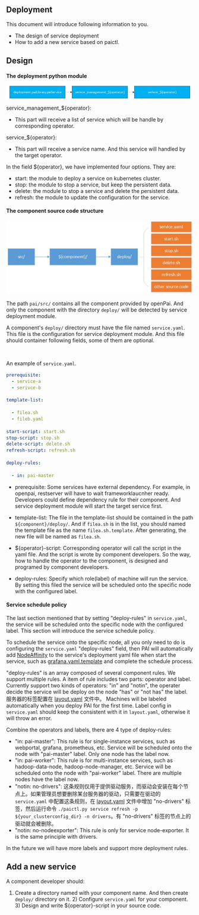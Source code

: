 ## Deployment

This document will introduce following information to you.

- The design of service deployment
- How to add a new service based on paictl.

## Design

#### The deployment python module

  

<div  align="center">
<img src="pic/service-deployment.jpg" alt="paictl overview picture" style="float: center; margin-right: 10px;" />
</div>

  


service_management_${operator}:

- This part will receive a list of service which will be handle by corresponding operator.

service_${operator}:

- This part will receive a service name. And this service will handled by the target operator.

In the field ${operator}, we have implemented four options. They are:

- start: the module to deploy a service on kubernetes cluster.
- stop: the module to stop a service, but keep the persistent data.
- delete: the module to stop a service and delete the persistent data.
- refresh: the module to update the configuration for the service. <br />

#### The component source code structure

  

<div  align="center">
<img src="pic/deployment-component-path.jpg" alt="paictl overview picture" style="float: center; margin-right: 10px;" />
</div>

  


The path ```pai/src/``` contains all the component provided by openPai. And only the component with the directory ```deploy/``` will be detected by service deployment module.

  


A component's ```deploy/``` directory must have the file named ```service.yaml```. This file is the configuration for service deployment module. And this file should container following fields, some of them are optional.

<br />

An example of ```service.yaml```.

```yaml
prerequisite:
  - service-a
  - serivce-b

template-list:

  - filea.sh
  - fileb.yaml

start-script: start.sh
stop-script: stop.sh
delete-script: delete.sh
refresh-script: refresh.sh

deploy-rules:

  - in: pai-master
```

- prerequisite: Some services have external dependency. For example, in openpai, restserver will have to wait frameworklaucnher ready. Developers could define dependency rule for their component. And service deployment module will start the target service first.

- template-list: The file in the template-list should be contained in the path ```${component}/deploy/```. And if ```filea.sh``` is in the list, you should named the template file as the name ```filea.sh.template```. After generating, the new file will be named as ```filea.sh```.

- ${operator}-script: Corresponding operator will call the script in the yaml file. And the script is wrote by component developers. So the way, how to handle the operator to the component, is designed and programed by component developers.

- deploy-rules: Specify which role(label) of machine will run the service. By setting this filed the service will be scheduled onto the specific node with the configured label.

#### Service schedule policy

The last section mentioned that by setting "deploy-rules" in `service.yaml`, the service will be scheduled onto the specific node with the configured label. This section will introduce the service schedule policy.

To schedule the service onto the specific node, all you only need to do is configuring the `service.yaml` "deploy-rules" field, then PAI will automatically add [NodeAffinity](https://kubernetes.io/docs/concepts/configuration/assign-pod-node/#affinity-and-anti-affinity) to the service's deployment yaml file when start the service, such as [grafana.yaml.template](../../src/grafana/deploy/grafana.yaml.template) and complete the schedule process.

"deploy-rules" is an array composed of several component rules. We support multiple rules. A item of rule includes two parts: operator and label. Currently support two kinds of operators: "in" and "notin", the operater decide the service will be deploy on the node "has" or "not has" the label. 服务器的标签配置在 [layout.yaml](../../../examples/cluster-configuration/layout.yaml) 文件中。 Machines will be labeled automatically when you deploy PAI for the first time. Label config in `service.yaml` should keep the consistent with it in `layout.yaml`, otherwise it will throw an error.

Combine the operators and labels, there are 4 type of deploy-rules:

- "in: pai-master": This rule is for single-instance services, such as webportal, grafana, prometheus, etc. Service will be scheduled onto the node with "pai-master" label. Only one node has the label now.
- "in: pai-worker": This rule is for multi-instance services, such as hadoop-data-node, hadoop-node-manager, etc. Service will be scheduled onto the node with "pai-worker" label. There are multiple nodes have the label now.
- "notin: no-drivers": 这条规则仅用于提供驱动服务，而驱动会安装在每个节点上。如果管理员想要删除某台服务器的驱动，只需要在驱动的 `service.yaml` 中配置这条规则，在 [layout.yaml](../../../examples/cluster-configuration/layout.yaml) 文件中增加 "no-drivers" 标签，然后运行命令 `./paictl.py service refresh -p ${your_clusterconfig_dir} -n drivers`。有 "no-drivers" 标签的节点上的驱动就会被删除。
- "notin: no-nodeexporter": This rule is only for service node-exporter. It is the same principle with drivers.

In the future we will have more labels and support more deployment rules.

## Add a new service

A component developer should:

1) Create a directory named with your component name. And then create ```deploy/``` directory on it. 2) Configure ```service.yaml``` for your component. 3) Design and write ${operator}-script in your source code.